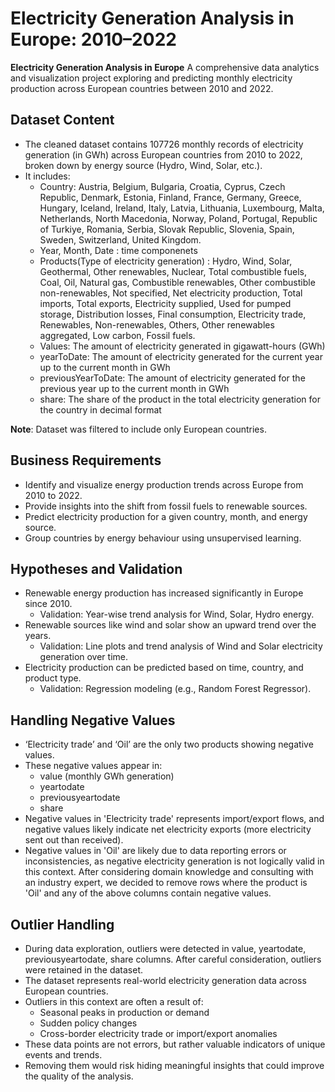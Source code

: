 # Electricity Generation Analysis in Europe: 2010–2022

**Electricity Generation Analysis in Europe** A comprehensive data analytics and visualization project exploring and predicting monthly electricity production across European countries between 2010 and 2022.

## Dataset Content
* The cleaned dataset contains 107726 monthly records of electricity generation (in GWh) across European countries from 2010 to 2022, broken down by energy source (Hydro, Wind, Solar, etc.). 
* It includes:
    - Country: Austria, Belgium, Bulgaria, Croatia, Cyprus, Czech Republic, Denmark, Estonia, Finland, France, Germany, Greece, Hungary, Iceland, Ireland, Italy, Latvia, Lithuania, Luxembourg, Malta, Netherlands, North Macedonia, Norway, Poland, Portugal, Republic of Turkiye, Romania, Serbia, Slovak Republic, Slovenia, Spain, Sweden, Switzerland, United Kingdom.
    - Year, Month, Date : time componenets
    - Products(Type of electricity generation) : Hydro, Wind, Solar, Geothermal, Other renewables, Nuclear, Total combustible fuels, Coal, Oil, Natural gas, Combustible renewables, Other combustible non-renewables, Not specified, Net electricity production, Total imports, Total exports, Electricity supplied, Used for pumped storage, Distribution losses, Final consumption, Electricity trade, Renewables, Non-renewables, Others, Other renewables aggregated, Low carbon, Fossil fuels.
    - Values: The amount of electricity generated in gigawatt-hours (GWh)
    - yearToDate: The amount of electricity generated for the current year up to the current month in GWh
    - previousYearToDate: The amount of electricity generated for the previous year up to the current month in GWh
    - share: The share of the product in the total electricity generation for the country in decimal format

**Note**: Dataset was filtered to include only European countries.

## Business Requirements
- Identify and visualize energy production trends across Europe from 2010 to 2022.
- Provide insights into the shift from fossil fuels to renewable sources.
- Predict electricity production for a given country, month, and energy source.
- Group countries by energy behaviour using unsupervised learning.

## Hypotheses and Validation
- Renewable energy production has increased significantly in Europe since 2010.
    - Validation: Year-wise trend analysis for Wind, Solar, Hydro energy.
- Renewable sources like wind and solar show an upward trend over the years.
    - Validation: Line plots and trend analysis of Wind and Solar electricity generation over time.
- Electricity production can be predicted based on time, country, and product type.
    - Validation: Regression modeling (e.g., Random Forest Regressor).

## Handling Negative Values
- ‘Electricity trade’ and ‘Oil’ are the only two products showing negative values.
- These negative values appear in:
    - value (monthly GWh generation)
    - yeartodate
    - previousyeartodate
    - share
- Negative values in 'Electricity trade' represents import/export flows, and negative values likely indicate net electricity exports (more electricity sent out than received).
- Negative values in 'Oil' are likely due to data reporting errors or inconsistencies, as negative electricity generation is not logically valid in this context. After considering domain knowledge and consulting with an industry expert, we decided to remove rows where the product is 'Oil' and any of the above columns contain negative values.

## Outlier Handling
- During data exploration, outliers were detected in value, yeartodate, previousyeartodate, share columns. After careful consideration, outliers were retained in the dataset.
- The dataset represents real-world electricity generation data across European countries.
- Outliers in this context are often a result of:
    - Seasonal peaks in production or demand
    - Sudden policy changes
    - Cross-border electricity trade or import/export anomalies
- These data points are not errors, but rather valuable indicators of unique events and trends.
- Removing them would risk hiding meaningful insights that could improve the quality of the analysis.




